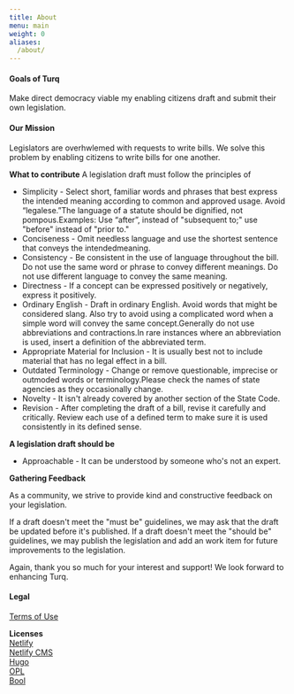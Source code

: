 ```yaml
---
title: About
menu: main
weight: 0
aliases:
  /about/
---
```


#### Goals of Turq
Make direct democracy viable my enabling citizens draft and submit their own legislation.


#### Our Mission
Legislators are overhwlemed with requests to write bills. We solve this problem by enabling citizens to write bills for one another.
  
  **What to contribute**
A legislation draft must follow the principles of

* Simplicity - Select short, familiar words and phrases that best express the intended meaning according to common and approved usage. Avoid “legalese.”The language of a statute should be dignified, not pompous.Examples: Use “after”, instead of "subsequent to;" use "before" instead of "prior to."
* Conciseness - Omit needless language and use the shortest sentence that conveys the intendedmeaning.
* Consistency - Be consistent in the use of language throughout the bill. Do not use the same word or phrase to convey different meanings. Do not use different language to convey the same meaning.
* Directness - If a concept can be expressed positively or negatively, express it positively.
* Ordinary English - Draft in ordinary English. Avoid words that might be considered slang. Also try to avoid using a complicated word when a simple word will convey the same concept.Generally do not use abbreviations and contractions.In rare instances where an abbreviation is used, insert a definition of the abbreviated term.
* Appropriate Material for Inclusion - It is usually best not to include material that has no legal effect in a bill.
* Outdated Terminology - Change or remove questionable, imprecise or outmoded words or terminology.Please check the names of state agencies as they occasionally change.
* Novelty - It isn't already covered by another section of the State Code.
* Revision - After completing the draft of a bill, revise it carefully and critically. Review each use of a defined term to make sure it is used consistently in its defined sense.

**A legislation draft should be**

* Approachable - It can be understood by someone who's not an expert.

**Gathering Feedback**

As a community, we strive to provide kind and constructive feedback on your legislation.

If a draft doesn't meet the "must be" guidelines, we may ask that the draft be updated before it's published. If a draft doesn't meet the "should be" guidelines, we may publish the legislation and add an work item for future improvements to the legislation.

Again, thank you so much for your interest and support! We look forward to enhancing Turq.  

#### Legal ####
[Terms of Use](https://github.com/TurqPBC/turqV2/blob/master/TERMS_OF_USE.md) 

**Licenses**  
[Netlify](https://www.netlify.com/legal/self-serve-subscription-agreement/)  
[Netlify CMS](https://github.com/netlify/netlify-cms/blob/master/LICENSE)  
[Hugo](https://gohugo.io/about/license/)  
[OPL](https://github.com/openpracticelibrary/openpracticelibrary/blob/staging/LICENSE)  
[Bool](https://github.com/bul-ikana/hugo-cards/blob/master/LICENSE.md)  
